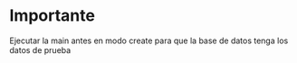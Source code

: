 # Importante

Ejecutar la main antes en modo create para que la base de datos tenga los datos de prueba
